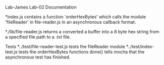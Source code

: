 Lab-James Lab-02 Documentation

*index.js contains a function 'orderHexBytes' which calls the module 'fileReader' in file-reader.js in an asynchronous callback format.

*./lib/file-reader.js returns a converted a buffer into a 8 byte hex string from a specified file path to a .txt file.

Tests
*../test/file-reader-test.js tests the fileReader module
*../test/index-test.js tests the orderHexBytes functions
done() tells mocha that the asynchronous test has finished.
